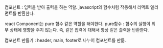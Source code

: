 컴포넌트 : 입력을 받아 출력을 하는 역할.
javascript의 함수처럼 작동해서 리액트 엘리먼트를 반환한다.

react Component는 pure 함수 같은 역할을 해야한다.
pure함수 : 함수의 실행이 외부 상태에 영향을 주지 않는다. 즉, 같은 입력에 대해서 항상 같은 출력을 반환한다.

컴포넌트 만들기 : header, main, footer로 나누어 컴포넌트를 만듦.
